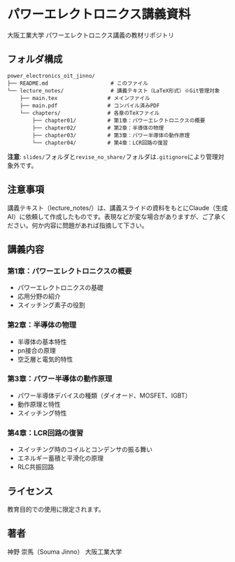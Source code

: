 # パワーエレクトロニクス講義資料

大阪工業大学 パワーエレクトロニクス講義の教材リポジトリ

## フォルダ構成

```
power_electronics_oit_jinno/
├── README.md                    # このファイル
└── lecture_notes/               # 講義テキスト（LaTeX形式）※Git管理対象
    ├── main.tex                # メインファイル
    ├── main.pdf                # コンパイル済みPDF
    └── chapters/               # 各章のTeXファイル
        ├── chapter01/          # 第1章：パワーエレクトロニクスの概要
        ├── chapter02/          # 第2章：半導体の物理
        ├── chapter03/          # 第3章：パワー半導体の動作原理
        └── chapter04/          # 第4章：LCR回路の復習
```

**注意**: `slides/`フォルダと`revise_no_share/`フォルダは`.gitignore`により管理対象外です。

## 注意事項

講義テキスト（lecture_notes/）は、講義スライドの資料をもとにClaude（生成AI）に依頼して作成したものです。表現などが変な場合がありますが、ご了承ください。何か内容に問題があれば指摘して下さい。


## 講義内容

### 第1章：パワーエレクトロニクスの概要
- パワーエレクトロニクスの基礎
- 応用分野の紹介
- スイッチング素子の役割

### 第2章：半導体の物理
- 半導体の基本特性
- pn接合の原理
- 空乏層と電気的特性

### 第3章：パワー半導体の動作原理
- パワー半導体デバイスの種類（ダイオード、MOSFET、IGBT）
- 動作原理と特性
- スイッチング特性

### 第4章：LCR回路の復習
- スイッチング時のコイルとコンデンサの振る舞い
- エネルギー蓄積と平滑化の原理
- RLC共振回路

## ライセンス

教育目的での使用に限定されます。

## 著者

神野 崇馬（Souma Jinno）
大阪工業大学
